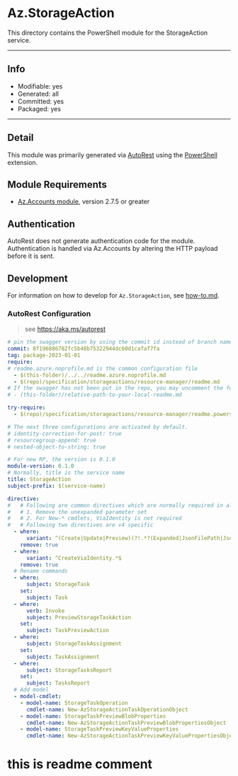 <!-- region Generated -->
# Az.StorageAction
This directory contains the PowerShell module for the StorageAction service.

---
## Info
- Modifiable: yes
- Generated: all
- Committed: yes
- Packaged: yes

---
## Detail
This module was primarily generated via [AutoRest](https://github.com/Azure/autorest) using the [PowerShell](https://github.com/Azure/autorest.powershell) extension.

## Module Requirements
- [Az.Accounts module](https://www.powershellgallery.com/packages/Az.Accounts/), version 2.7.5 or greater

## Authentication
AutoRest does not generate authentication code for the module. Authentication is handled via Az.Accounts by altering the HTTP payload before it is sent.

## Development
For information on how to develop for `Az.StorageAction`, see [how-to.md](how-to.md).
<!-- endregion -->

### AutoRest Configuration
> see https://aka.ms/autorest

```yaml
# pin the swagger version by using the commit id instead of branch name
commit: 8f196886782fc5b48b75322944dc60d1cafaf7fa
tag: package-2023-01-01
require:
# readme.azure.noprofile.md is the common configuration file
  - $(this-folder)/../../readme.azure.noprofile.md
  - $(repo)/specification/storageactions/resource-manager/readme.md
# If the swagger has not been put in the repo, you may uncomment the following line and refer to it locally
# - (this-folder)/relative-path-to-your-local-readme.md

try-require: 
  - $(repo)/specification/storageactions/resource-manager/readme.powershell.md

# The next three configurations are activated by default.
# identity-correction-for-post: true
# resourcegroup-append: true
# nested-object-to-string: true

# For new RP, the version is 0.1.0
module-version: 0.1.0
# Normally, title is the service name
title: StorageAction
subject-prefix: $(service-name)

directive:
#   # Following are common directives which are normally required in all the RPs
#   # 1. Remove the unexpanded parameter set
#   # 2. For New-* cmdlets, ViaIdentity is not required
#   # Following two directives are v4 specific
  - where:
      variant: ^(Create|Update|Preview)(?!.*?(Expanded|JsonFilePath|JsonString))
    remove: true
  - where:
      variant: ^CreateViaIdentity.*$
    remove: true
  # Rename commands
  - where:
      subject: StorageTask
    set:
      subject: Task
  - where:
      verb: Invoke
      subject: PreviewStorageTaskAction
    set:
      subject: TaskPreviewAction
  - where:
      subject: StorageTaskAssignment
    set:
      subject: TaskAssignment
  - where:
      subject: StorageTasksReport
    set:
      subject: TasksReport
  # Add model
  - model-cmdlet:
    - model-name: StorageTaskOperation
      cmdlet-name: New-AzStorageActionTaskOperationObject
    - model-name: StorageTaskPreviewBlobProperties
      cmdlet-name: New-AzStorageActionTaskPreviewBlobPropertiesObject
    - model-name: StorageTaskPreviewKeyValueProperties
      cmdlet-name: New-AzStorageActionTaskPreviewKeyValuePropertiesObject
```

# this is readme comment
